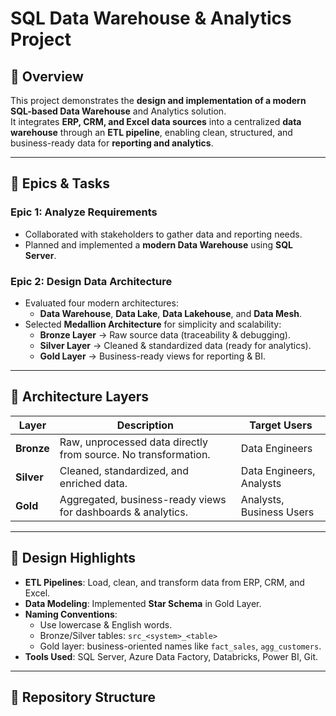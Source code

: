 # SQL Data Warehouse & Analytics Project  

## 📘 Overview  
This project demonstrates the **design and implementation of a modern SQL-based Data Warehouse** and Analytics solution.  
It integrates **ERP, CRM, and Excel data sources** into a centralized **data warehouse** through an **ETL pipeline**, enabling clean, structured, and business-ready data for **reporting and analytics**.

---

## 🚀 Epics & Tasks  

### **Epic 1: Analyze Requirements**  
- Collaborated with stakeholders to gather data and reporting needs.  
- Planned and implemented a **modern Data Warehouse** using **SQL Server**.

### **Epic 2: Design Data Architecture**  
- Evaluated four modern architectures:  
  - **Data Warehouse**, **Data Lake**, **Data Lakehouse**, and **Data Mesh**.  
- Selected **Medallion Architecture** for simplicity and scalability:  
  - **Bronze Layer** → Raw source data (traceability & debugging).  
  - **Silver Layer** → Cleaned & standardized data (ready for analytics).  
  - **Gold Layer** → Business-ready views for reporting & BI.

---

## 🧱 Architecture Layers  

| Layer | Description | Target Users |
|-------|--------------|--------------|
| **Bronze** | Raw, unprocessed data directly from source. No transformation. | Data Engineers |
| **Silver** | Cleaned, standardized, and enriched data. | Data Engineers, Analysts |
| **Gold** | Aggregated, business-ready views for dashboards & analytics. | Analysts, Business Users |

---

## 🧩 Design Highlights  
- **ETL Pipelines**: Load, clean, and transform data from ERP, CRM, and Excel.  
- **Data Modeling**: Implemented **Star Schema** in Gold Layer.  
- **Naming Conventions**:  
  - Use lowercase & English words.  
  - Bronze/Silver tables: `src_<system>_<table>`  
  - Gold layer: business-oriented names like `fact_sales`, `agg_customers`.  
- **Tools Used**: SQL Server, Azure Data Factory, Databricks, Power BI, Git.  

---

## 📂 Repository Structure  

